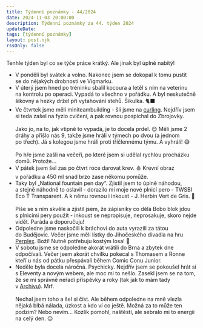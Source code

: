 ```yaml
---
title: Týdenní poznámky - 44/2024
date: 2024-11-03 20:00:00
description: Týdenní poznámky za 44. týden 2024
updateDate:
tags: [týdenní poznámky]
layout: post.njk
rssOnly: false
---
```

Tenhle týden byl co se týče práce krátký. Ale jinak byl úplně nabitý!
- V pondělí byl svátek a volno. Nakonec jsem se dokopal k tomu pustit se do nějakých drobností ve Vigmarku. 
- V úterý jsem hned po tréninku sbalil kocoura a letěl s ním na veterinu na kontrolu po operaci. Vypadá to všechno v pořádku. A byl neskutečně šikovný a hezky držel při vytahování stehů. Šikulka. 🐈‍⬛
- Ve čtvrtek jsme měli miniteambuilding - šli jsme na [curling](https://curlingbrno.cz). Nejdřív jsem si teda zašel na fyzio cvičení, a pak rovnou pospíchal do Zbrojovky.<br><br>
Jako jo, na to, jak vtipně to vypadá, je to docela prdel. 😊 Měli jsme 2 dráhy a přišlo nás 9, takže jsme hráli v týmech po dvou (a jednom po třech). Já s kolegou jsme hráli proti tříčlennému týmu. A vyhráli! 😅<br><br>
Po hře jsme zašli na večeři, po které jsem si udělal rychlou procházku domů. Protože…
- V pátek jsem šel zas po čtvrt roce darovat krev. 🩸 Krevní obraz v pořádku a 450 ml snad brzo zase někomu pomůže.
- Taky byl „National fountain pen day“. Zjistil jsem to úplně náhodou, a stejně náhodně to oslavil - dorazilo mi moje nové plnicí pero - TWSBI Eco T Transparent. A k němu rovnou i inkoust - J. Herbin Vert de Gris. 🙂<br><br>
Píše se s ním skvěle a zjistil jsem, že zápisníky co dělá Bobo blok jdou s plnicími pery použít - inkoust se nepropisuje, neprosakuje, skoro nejde vidět. Paráda a doporučuju!
- Odpoledne jsme naskočili k bráchovi do auta vyrazili za tátou do Budějovic. Večer jsme měli lístky do Jihočeského divadla na hru [Perplex](https://www.jihoceskedivadlo.cz/porad/2426-perplex). Boží! Nutně potřebuju kostým losa! 🫎
- V sobotu jsme se odpoledne akorát vrátili do Brna a zbytek dne odpočívali. Večer jsem akorát chvilku pokecal s Thomasem a Ronne kteří u nás od pátku přespávali během Comic Conu Junior.
- Neděle byla docela náročná. Psychicky. Nejdřív jsem se pokoušel hrát si s Eleventy a novým webem, ale moc mi to nešlo. Zasekl jsem se na tom, že se mi správně neřadí příspěvky a roky (tak jak to mám tady v [Archivu](../../archiv/)). Mrf.<br><br>
Nechal jsem toho a šel si číst. Ale během odpoledne na mně vlezla nějaká blbá nálada, úzkost a kdo ví co ještě. Možná za to může ten podzim? Nebo nevím… Kozlík pomohl, naštěstí, ale sebralo mi to energii na celý den. 😔